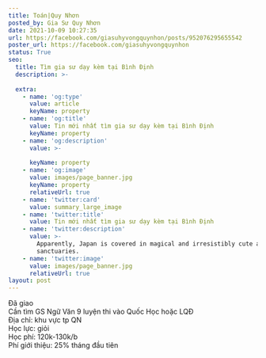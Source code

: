 ```yaml
---
title: Toán|Quy Nhơn
posted_by: Gia Sư Quy Nhơn
date: 2021-10-09 10:27:35
url: https://facebook.com/giasuhyvongquynhon/posts/952076295655542
poster_url: https://facebook.com/giasuhyvongquynhon
status: True
seo:
  title: Tìm gia sư dạy kèm tại Bình Định
  description: >-
    
  extra:
    - name: 'og:type'
      value: article
      keyName: property
    - name: 'og:title'
      value: Tin mới nhất tìm gia sư dạy kèm tại Bình Định
      keyName: property
    - name: 'og:description'
      value: >-
        
      keyName: property
    - name: 'og:image'
      value: images/page_banner.jpg
      keyName: property
      relativeUrl: true
    - name: 'twitter:card'
      value: summary_large_image
    - name: 'twitter:title'
      value: Tin mới nhất tìm gia sư dạy kèm tại Bình Định
    - name: 'twitter:description'
      value: >-
        Apparently, Japan is covered in magical and irresistibly cute animal
        sanctuaries.
    - name: 'twitter:image'
      value: images/page_banner.jpg
      relativeUrl: true
layout: post
---
```

Đã giao<br>Cần tìm GS Ngữ Văn 9 luyện thi vào Quốc Học hoặc LQĐ<br>Địa chỉ: khu vực tp QN<br>Học lực: giỏi<br>Học phí: 120k-130k/b<br>Phí giới thiệu: 25% tháng đầu tiên
